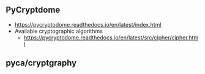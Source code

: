## PyCryptdome
- https://pycryptodome.readthedocs.io/en/latest/index.html
- Available cryptographic algorithms
  - https://pycryptodome.readthedocs.io/en/latest/src/cipher/cipher.html


## pyca/cryptgraphy